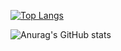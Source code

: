 [![Top Langs](https://github-readme-stats.vercel.app/api/top-langs/?username=Craigy-&count_private=true)](https://github.com/anuraghazra/github-readme-stats)

![Anurag's GitHub stats](https://github-readme-stats.vercel.app/api?username=Craigy-&count_private=true&show_icons=true&theme=vue)
